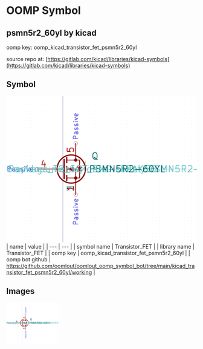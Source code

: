 # OOMP Symbol  
## psmn5r2_60yl  by kicad  
  
oomp key: oomp_kicad_transistor_fet_psmn5r2_60yl  
  
source repo at: [https://gitlab.com/kicad/libraries/kicad-symbols](https://gitlab.com/kicad/libraries/kicad-symbols)  
## Symbol  
  
[![working.png](working_600.png)](working.png)  
| name | value | 
| --- | --- | 
| symbol name | Transistor_FET | 
| library name | Transistor_FET | 
| oomp key | oomp_kicad_transistor_fet_psmn5r2_60yl | 
| oomp bot github | https://github.com/oomlout/oomlout_oomp_symbol_bot/tree/main/kicad_transistor_fet_psmn5r2_60yl/working | 
## Images  
  
[![working.png](working_140.png)](working.png)  
